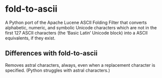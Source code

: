 # fold-to-ascii

A Python port of the Apache Lucene ASCII Folding Filter that converts
alphabetic, numeric, and symbolic Unicode characters which are not in the first
127 ASCII characters (the ‘Basic Latin’ Unicode block) into a ASCII equivalents,
if they exist.

## Differences with fold-to-ascii

Removes astral characters, always, even when a replacement character is
specified. (Python struggles with astral characters.)
